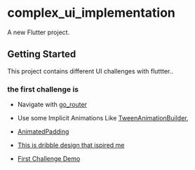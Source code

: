 # complex_ui_implementation

A new Flutter project.

## Getting Started

This project contains different UI challenges with fluttter..

### the first challenge is 
- Navigate with [go_router](https://gorouter.dev/)
- Use some Implicit Animations Like [TweenAnimationBuilder](https://api.flutter.dev/flutter/widgets/TweenAnimationBuilder-class.html), 
- [AnimatedPadding](https://api.flutter.dev/flutter/widgets/AnimatedPadding-class.html)

- [This is dribble design that ispired me](https://dribbble.com/shots/15863861-Sushi-Restaurant-Apps-Exploration-Animation)
- [First Challenge Demo](https://drive.google.com/file/d/1lZL-mvSAXDlcRNZjxjeBDhfuHFazGo7q/view?usp=sharing)
